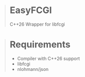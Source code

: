 > # EasyFCGI
> C++26 Wrapper for libfcgi

> # Requirements
> - Compiler with C++26 support
> - libfcgi
> - nlohmann/json
